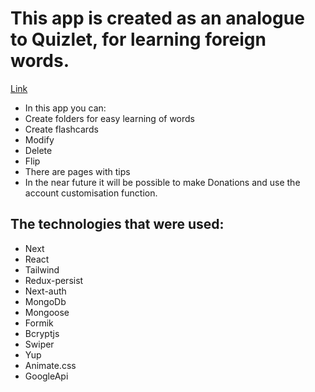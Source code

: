 <h1 className="text-3xl text-secondary mb-5 font-bold animate__animated animate__bounce">
This app is created as an analogue to Quizlet, for learning foreign words.
</h1>

[Link](https://englishapp-neon.vercel.app/)

<ul >
  <li className="text-lg  text-mainText font-bold">
  In this app you can:</li>
  <li className="text-lg  text-mainText font-bold">
  Create folders for easy learning of words</li>
  <li className="text-lg  text-mainText font-bold">Create flashcards</li>
  <li className="text-lg  text-mainText font-bold">Modify</li>
  <li className="text-lg  text-mainText font-bold">Delete</li>
  <li className="text-lg  text-mainText font-bold">Flip</li>
  <li className="text-lg  text-mainText font-bold">There are pages with tips</li>
  <li className="text-lg  text-mainText font-bold">In the near future it will be possible to make Donations and use the account customisation function.
  </li>
</ul>

<h2 className="text-3xl mb-5 mt-5 text-secondary  font-bold animate__animated animate__bounce">The technologies that were used:</h2>

<ul>
  <li className="text-lg  text-mainText font-bold">Next</li>
  <li className="text-lg  text-mainText font-bold">React</li>
  <li className="text-lg  text-mainText font-bold">Tailwind</li>
  <li className="text-lg  text-mainText font-bold">Redux-persist</li>
  <li className="text-lg  text-mainText font-bold">Next-auth</li>
  <li className="text-lg  text-mainText font-bold">MongoDb</li>
  <li className="text-lg  text-mainText font-bold">Mongoose</li>
  <li className="text-lg  text-mainText font-bold">Formik</li>
  <li className="text-lg  text-mainText font-bold">Bcryptjs</li>
  <li className="text-lg  text-mainText font-bold">Swiper</li>
  <li className="text-lg  text-mainText font-bold">Yup</li>
  <li className="text-lg  text-mainText font-bold">Animate.css</li>
  <li className="text-lg  text-mainText font-bold">GoogleApi</li>
</ul>

